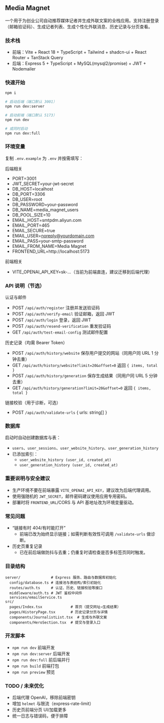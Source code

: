 ## Media Magnet

一个用于为创业公司自动推荐媒体记者并生成外联文案的全栈应用。支持注册登录（邮箱验证码）、生成记者列表、生成个性化外联消息、历史记录与分页查看。

### 技术栈
- 前端：Vite + React 18 + TypeScript + Tailwind + shadcn-ui + React Router + TanStack Query
- 后端：Express 5 + TypeScript + MySQL(mysql2/promise) + JWT + Nodemailer

### 快速开始
```bash
npm i

# 启动后端（端口默认 3001）
npm run dev:server

# 启动前端（端口默认 5173）
npm run dev

# 或同时启动
npm run dev:full
```

### 环境变量
复制 `.env.example` 为 `.env` 并按需填写：

后端相关
- PORT=3001
- JWT_SECRET=your-jwt-secret
- DB_HOST=localhost
- DB_PORT=3306
- DB_USER=root
- DB_PASSWORD=your-password
- DB_NAME=media_magnet_users
- DB_POOL_SIZE=10
- EMAIL_HOST=smtpdm.aliyun.com
- EMAIL_PORT=465
- EMAIL_SECURE=true
- EMAIL_USER=noreply@yourdomain.com
- EMAIL_PASS=your-smtp-password
- EMAIL_FROM_NAME=Media Magnet
- FRONTEND_URL=http://localhost:5173

前端相关
- VITE_OPENAI_API_KEY=sk-...（当前为前端直连，建议迁移到后端代理）

### API 说明（节选）
认证与邮件
- POST `/api/auth/register` 注册并发送验证码
- POST `/api/auth/verify-email` 验证邮箱，返回 JWT
- POST `/api/auth/login` 登录，返回 JWT
- POST `/api/auth/resend-verification` 重发验证码
- GET  `/api/auth/test-email-config` 测试邮件配置

历史记录（均需 Bearer Token）
- POST `/api/auth/history/website` 保存用户提交的网站（同用户同 URL 1 分钟去重）
- GET  `/api/auth/history/website?limit=20&offset=0` 返回 `{ items, total }`
- POST `/api/auth/history/generation` 保存生成结果（同用户同 URL 5 分钟去重）
- GET  `/api/auth/history/generation?limit=20&offset=0` 返回 `{ items, total }`

链接校验（用于诊断，可选）
- POST `/api/auth/validate-urls` { urls: string[] }

### 数据库
启动时自动创建数据库与表：
- `users`、`user_sessions`、`user_website_history`、`user_generation_history`
- 已添加索引：
  - `user_website_history (user_id, created_at)`
  - `user_generation_history (user_id, created_at)`

### 重要说明与安全建议
- 生产环境不要在前端暴露 `VITE_OPENAI_API_KEY`，建议改为后端代理调用。
- 使用强随机的 `JWT_SECRET`，邮件密码建议使用应用专用密码。
- 部署时将 `FRONTEND_URL`/CORS 与 API 基地址改为环境变量驱动。

### 常见问题
- “链接有时 404/有时能打开”
  - 前端已改为始终显示链接；如需判断有效性可调用 `/validate-urls` 做诊断。
- 历史页重复记录
  - 已在前后端做防抖与去重；仍重复时请检查是否多标签页同时触发。

### 目录结构
```
server/              # Express 服务、路由与数据库初始化
  config/database.ts # 连接池与表结构/索引初始化
  routes/auth.ts     # 认证、历史、链接校验等接口
  middleware/auth.ts # JWT 鉴权中间件
  services/emailService.ts
src/
  pages/Index.tsx             # 首页（提交网址→生成结果）
  pages/HistoryPage.tsx       # 历史记录分页与详情
  components/JournalistList.tsx  # 生成与外联文案
  components/HeroSection.tsx  # 提交与登录入口
```

### 开发脚本
- `npm run dev` 前端开发
- `npm run dev:server` 后端开发
- `npm run dev:full` 前后端并行
- `npm run build` 前端打包
- `npm run preview` 预览

### TODO / 未来优化
- 后端代理 OpenAI，移除前端密钥
- 增加 `helmet` 与限流（express-rate-limit）
- 历史页前端分页 UI/加载更多
- 统一日志与错误码，便于排障
